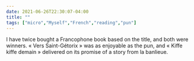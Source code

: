 ```yaml
---
date: 2021-06-26T22:30:07-04:00
title: ""
tags: ["micro","Myself","French","reading","pun"]
---
```

I have twice bought a Francophone book based on the title, and both were winners. « Vers Saint-Gétorix » was as enjoyable as the pun, and « Kiffe kiffe demain » delivered on its promise of a story from la banlieue.
